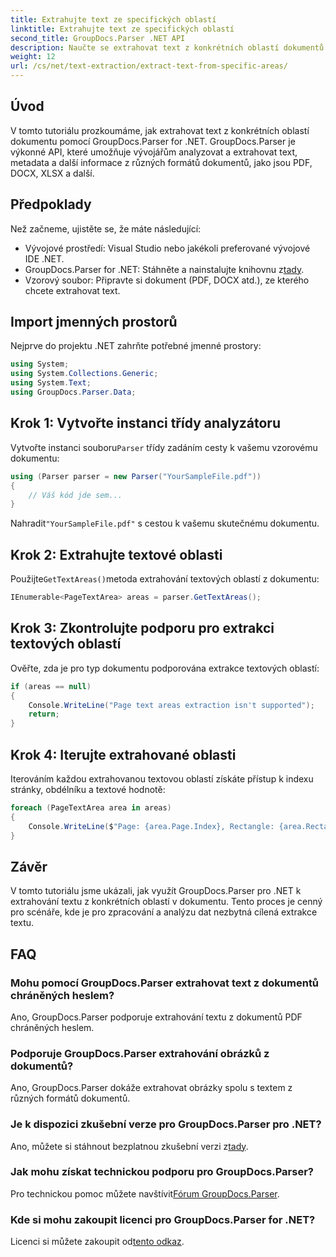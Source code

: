 ```yaml
---
title: Extrahujte text ze specifických oblastí
linktitle: Extrahujte text ze specifických oblastí
second_title: GroupDocs.Parser .NET API
description: Naučte se extrahovat text z konkrétních oblastí dokumentů pomocí GroupDocs.Parser for .NET. Snadný průvodce krok za krokem.
weight: 12
url: /cs/net/text-extraction/extract-text-from-specific-areas/
---
```

## Úvod
V tomto tutoriálu prozkoumáme, jak extrahovat text z konkrétních oblastí dokumentu pomocí GroupDocs.Parser for .NET. GroupDocs.Parser je výkonné API, které umožňuje vývojářům analyzovat a extrahovat text, metadata a další informace z různých formátů dokumentů, jako jsou PDF, DOCX, XLSX a další.
## Předpoklady
Než začneme, ujistěte se, že máte následující:
- Vývojové prostředí: Visual Studio nebo jakékoli preferované vývojové IDE .NET.
-  GroupDocs.Parser for .NET: Stáhněte a nainstalujte knihovnu z[tady](https://releases.groupdocs.com/parser/net/).
- Vzorový soubor: Připravte si dokument (PDF, DOCX atd.), ze kterého chcete extrahovat text.

## Import jmenných prostorů
Nejprve do projektu .NET zahrňte potřebné jmenné prostory:
```csharp
using System;
using System.Collections.Generic;
using System.Text;
using GroupDocs.Parser.Data;
```
## Krok 1: Vytvořte instanci třídy analyzátoru
 Vytvořte instanci souboru`Parser` třídy zadáním cesty k vašemu vzorovému dokumentu:
```csharp
using (Parser parser = new Parser("YourSampleFile.pdf"))
{
    // Váš kód jde sem...
}
```
 Nahradit`"YourSampleFile.pdf"` s cestou k vašemu skutečnému dokumentu.
## Krok 2: Extrahujte textové oblasti
 Použijte`GetTextAreas()`metoda extrahování textových oblastí z dokumentu:
```csharp
IEnumerable<PageTextArea> areas = parser.GetTextAreas();
```
## Krok 3: Zkontrolujte podporu pro extrakci textových oblastí
Ověřte, zda je pro typ dokumentu podporována extrakce textových oblastí:
```csharp
if (areas == null)
{
    Console.WriteLine("Page text areas extraction isn't supported");
    return;
}
```
## Krok 4: Iterujte extrahované oblasti
Iterováním každou extrahovanou textovou oblastí získáte přístup k indexu stránky, obdélníku a textové hodnotě:
```csharp
foreach (PageTextArea area in areas)
{
    Console.WriteLine($"Page: {area.Page.Index}, Rectangle: {area.Rectangle}, Text: {area.Text}");
}
```

## Závěr
V tomto tutoriálu jsme ukázali, jak využít GroupDocs.Parser pro .NET k extrahování textu z konkrétních oblastí v dokumentu. Tento proces je cenný pro scénáře, kde je pro zpracování a analýzu dat nezbytná cílená extrakce textu.

## FAQ
### Mohu pomocí GroupDocs.Parser extrahovat text z dokumentů chráněných heslem?
Ano, GroupDocs.Parser podporuje extrahování textu z dokumentů PDF chráněných heslem.
### Podporuje GroupDocs.Parser extrahování obrázků z dokumentů?
Ano, GroupDocs.Parser dokáže extrahovat obrázky spolu s textem z různých formátů dokumentů.
### Je k dispozici zkušební verze pro GroupDocs.Parser pro .NET?
 Ano, můžete si stáhnout bezplatnou zkušební verzi z[tady](https://releases.groupdocs.com/).
### Jak mohu získat technickou podporu pro GroupDocs.Parser?
 Pro technickou pomoc můžete navštívit[Fórum GroupDocs.Parser](https://forum.groupdocs.com/c/parser/17).
### Kde si mohu zakoupit licenci pro GroupDocs.Parser for .NET?
 Licenci si můžete zakoupit od[tento odkaz](https://purchase.groupdocs.com/buy).